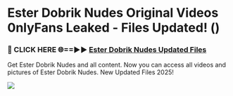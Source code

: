 # Ester Dobrik Nudes Original Videos 0nlyFans Leaked - Files Updated! ()

<h3>🔴 CLICK HERE 🌐==►► <a href="https://tinyurl.com/2p9ay9w9" rel="nofollow">Ester Dobrik Nudes Updated Files</a></h3>

Get Ester Dobrik Nudes and all content. Now you can access all videos and pictures of Ester Dobrik Nudes. New Updated Files 2025!

[![](https://i.imgur.com/KQgVmj3.gif)](https://tinyurl.com/2p9ay9w9)
